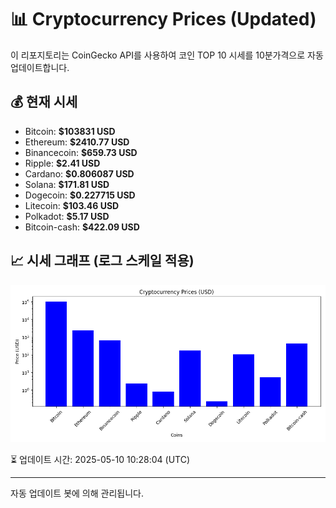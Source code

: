 
# 📊 Cryptocurrency Prices (Updated)

이 리포지토리는 CoinGecko API를 사용하여 코인 TOP 10 시세를 10분가격으로 자동 업데이트합니다.

## 💰 현재 시세
- Bitcoin: **$103831 USD**
- Ethereum: **$2410.77 USD**
- Binancecoin: **$659.73 USD**
- Ripple: **$2.41 USD**
- Cardano: **$0.806087 USD**
- Solana: **$171.81 USD**
- Dogecoin: **$0.227715 USD**
- Litecoin: **$103.46 USD**
- Polkadot: **$5.17 USD**
- Bitcoin-cash: **$422.09 USD**

## 📈 시세 그래프 (로그 스케일 적용)
![Crypto Prices](crypto_prices.png)

⏳ 업데이트 시간: 2025-05-10 10:28:04 (UTC)

---
자동 업데이트 봇에 의해 관리됩니다.
